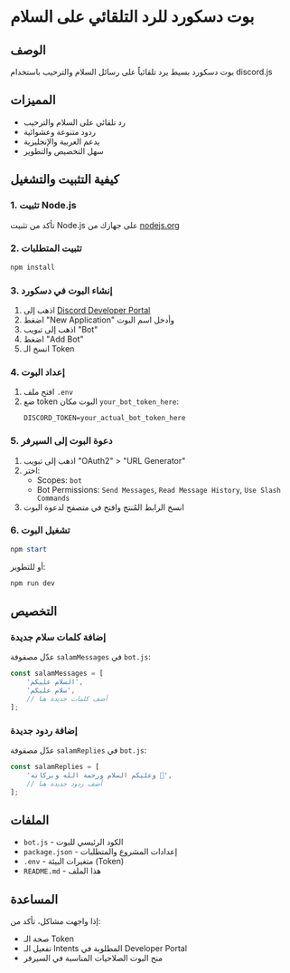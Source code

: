 # بوت دسكورد للرد التلقائي على السلام

## الوصف
بوت دسكورد بسيط يرد تلقائياً على رسائل السلام والترحيب باستخدام discord.js

## المميزات
- رد تلقائي على السلام والترحيب
- ردود متنوعة وعشوائية
- يدعم العربية والإنجليزية
- سهل التخصيص والتطوير

## كيفية التثبيت والتشغيل

### 1. تثبيت Node.js
تأكد من تثبيت Node.js على جهازك من [nodejs.org](https://nodejs.org/)

### 2. تثبيت المتطلبات
```powershell
npm install
```

### 3. إنشاء البوت في دسكورد
1. اذهب إلى [Discord Developer Portal](https://discord.com/developers/applications)
2. اضغط "New Application" وأدخل اسم البوت
3. اذهب إلى تبويب "Bot"
4. اضغط "Add Bot"
5. انسخ الـ Token

### 4. إعداد البوت
1. افتح ملف `.env`
2. ضع token البوت مكان `your_bot_token_here`:
   ```
   DISCORD_TOKEN=your_actual_bot_token_here
   ```

### 5. دعوة البوت إلى السيرفر
1. اذهب إلى تبويب "OAuth2" > "URL Generator"
2. اختر:
   - Scopes: `bot`
   - Bot Permissions: `Send Messages`, `Read Message History`, `Use Slash Commands`
3. انسخ الرابط المُنتج وافتح في متصفح لدعوة البوت

### 6. تشغيل البوت
```powershell
npm start
```

أو للتطوير:
```powershell
npm run dev
```

## التخصيص

### إضافة كلمات سلام جديدة
عدّل مصفوفة `salamMessages` في `bot.js`:
```javascript
const salamMessages = [
    'السلام عليكم',
    'سلام عليكم',
    // أضف كلمات جديدة هنا
];
```

### إضافة ردود جديدة
عدّل مصفوفة `salamReplies` في `bot.js`:
```javascript
const salamReplies = [
    'وعليكم السلام ورحمة الله وبركاته 🌸',
    // أضف ردود جديدة هنا
];
```

## الملفات
- `bot.js` - الكود الرئيسي للبوت
- `package.json` - إعدادات المشروع والمتطلبات
- `.env` - متغيرات البيئة (Token)
- `README.md` - هذا الملف

## المساعدة
إذا واجهت مشاكل، تأكد من:
- صحة الـ Token
- تفعيل الـ Intents المطلوبة في Developer Portal
- منح البوت الصلاحيات المناسبة في السيرفر
